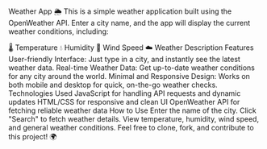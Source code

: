 Weather App 🌦️
This is a simple weather application built using the OpenWeather API. Enter a city name, and the app will display the current weather conditions, including:

🌡️ Temperature
💧 Humidity
💨 Wind Speed
☁️ Weather Description
Features
User-friendly Interface: Just type in a city, and instantly see the latest weather data.
Real-time Weather Data: Get up-to-date weather conditions for any city around the world.
Minimal and Responsive Design: Works on both mobile and desktop for quick, on-the-go weather checks.
Technologies Used
JavaScript for handling API requests and dynamic updates
HTML/CSS for responsive and clean UI
OpenWeather API for fetching reliable weather data
How to Use
Enter the name of the city.
Click "Search" to fetch weather details.
View temperature, humidity, wind speed, and general weather conditions.
Feel free to clone, fork, and contribute to this project! 🌍
